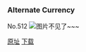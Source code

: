### Alternate Currency
No.512
![图片不见了~~~](https://imgs.xkcd.com/comics/alternate_currency.png)

[原址](https://xkcd.com//512) [下载](https://imgs.xkcd.com/comics/alternate_currency.png)

